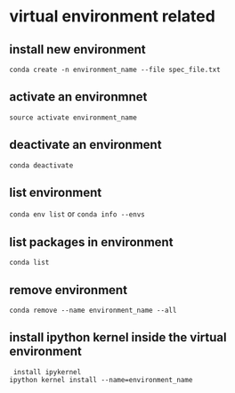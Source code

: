 # virtual environment related

## install new environment
`conda create -n environment_name --file spec_file.txt`

## activate an environmnet
`source activate environment_name`

## deactivate an environment
`conda deactivate`

## list environment
`conda env list`
or
`conda info --envs`

## list packages in environment
`conda list`

## remove environment
`conda remove --name environment_name --all`

## install ipython kernel inside the virtual environment
```
 install ipykernel
ipython kernel install --name=environment_name
```
